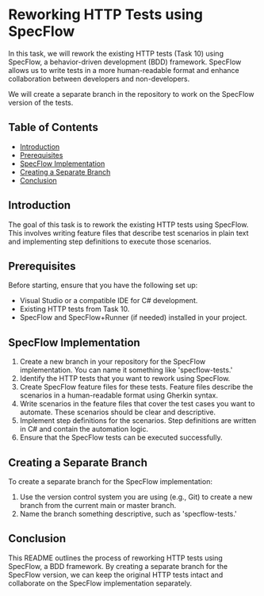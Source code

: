 # Reworking HTTP Tests using SpecFlow

In this task, we will rework the existing HTTP tests (Task 10) using SpecFlow, a behavior-driven development (BDD) framework. SpecFlow allows us to write tests in a more human-readable format and enhance collaboration between developers and non-developers.

We will create a separate branch in the repository to work on the SpecFlow version of the tests.

## Table of Contents
- [Introduction](#introduction)
- [Prerequisites](#prerequisites)
- [SpecFlow Implementation](#specflow-implementation)
- [Creating a Separate Branch](#creating-a-separate-branch)
- [Conclusion](#conclusion)

## Introduction

The goal of this task is to rework the existing HTTP tests using SpecFlow. This involves writing feature files that describe test scenarios in plain text and implementing step definitions to execute those scenarios.

## Prerequisites

Before starting, ensure that you have the following set up:
- Visual Studio or a compatible IDE for C# development.
- Existing HTTP tests from Task 10.
- SpecFlow and SpecFlow+Runner (if needed) installed in your project.

## SpecFlow Implementation

1. Create a new branch in your repository for the SpecFlow implementation. You can name it something like 'specflow-tests.'
2. Identify the HTTP tests that you want to rework using SpecFlow.
3. Create SpecFlow feature files for these tests. Feature files describe the scenarios in a human-readable format using Gherkin syntax.
4. Write scenarios in the feature files that cover the test cases you want to automate. These scenarios should be clear and descriptive.
5. Implement step definitions for the scenarios. Step definitions are written in C# and contain the automation logic.
6. Ensure that the SpecFlow tests can be executed successfully.

## Creating a Separate Branch

To create a separate branch for the SpecFlow implementation:

1. Use the version control system you are using (e.g., Git) to create a new branch from the current main or master branch.
2. Name the branch something descriptive, such as 'specflow-tests.'

## Conclusion

This README outlines the process of reworking HTTP tests using SpecFlow, a BDD framework. By creating a separate branch for the SpecFlow version, we can keep the original HTTP tests intact and collaborate on the SpecFlow implementation separately.
